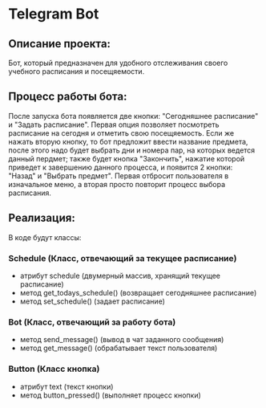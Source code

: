 # Telegram Bot

## Описание проекта:

Бот, который предназначен для удобного отслеживания своего учебного расписания и посещяемости.

## Процесс работы бота:

После запуска бота появляется две кнопки: "Сегодняшнее расписание" и "Задать расписание". Первая опция позволяет посмотреть расписание на сегодня и отметить свою посещяемость. Если же нажать вторую кнопку, то бот предложит ввести название предмета, после этого надо будет выбрать дни и номера пар, на которых ведется данный пердмет; также будет кнопка "Закончить", нажатие которой приведет к завершению данного процесса, и появится 2 кнопки: "Назад" и "Выбрать предмет". Первая отбросит пользователя в изначальное меню, а вторая просто повторит процесс выбора расписания.

## Реализация:

В коде будут классы:

### Schedule (Класс, отвечающий за текущее расписание)

- атрибут schedule (двумерный массив, хранящий текущее расписание)
- метод get_todays_schedule() (возвращает сегодняшнее расписание)
- метод set_schedule() (задает расписание)

### Bot (Класс, отвечающий за работу бота)

- метод send_message() (вывод в чат заданного сообщения)
- метод get_message() (обрабатывает текст пользователя)

### Button (Класс кнопка)

- атрибут text (текст кнопки)
- метод button_pressed() (выполняет процесс кнопки)
